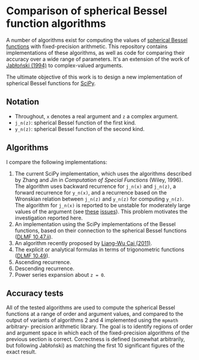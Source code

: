 # Comparison of spherical Bessel function algorithms #

A number of algorithms exist for computing the values of
[spherical Bessel functions][1] with fixed-precision arithmetic.  This
repository contains implementations of these algorithms, as well as code for
comparing their accuracy over a wide range of parameters.  It's an extension
of the work of [Jabłoński (1994)][2] to complex-valued arguments.

The ultimate objective of this work is to design a new implementation
of spherical Bessel functions for [SciPy][3].

[1]: http://dlmf.nist.gov/10.47
[2]: http://linkinghub.elsevier.com/retrieve/pii/S0021999184710606
[3]: https://github.com/scipy/scipy


## Notation ##

*   Throughout, `x` denotes a real argument and `z` a complex argument.
*   `j_n(z)`: spherical Bessel function of the first kind.
*   `y_n(z)`: spherical Bessel function of the second kind.

## Algorithms ##

I compare the following implementations:

1.  The current SciPy implementation, which uses the algorithms described by
    Zhang and Jin in *Computation of Special Functions* (Wiley, 1996). The
    algorithm uses backward recurrence for `j_n(x)` and `j_n(z)`, a forward
    recurrence for `y_n(x)`, and a recurrence based on the Wronskian relation
    between `j_n(z)` and `y_n(z)` for computing `y_n(z)`. The algorithm for
    `j_n(x)` is reported to be unstable for moderately large values of the
    argument (see [these][4] [issues][5]).  This problem motivates the
    investigation reported here.
2.  An implementation using the SciPy implementations of the Bessel functions,
    based on their connection to the spherical Bessel functions
    ([DLMF 10.47.ii][6]).
3.  An algorithm recently proposed by [Liang-Wu Cai (2011)][7].
4.  The explicit or analytical formulas in terms of trigonometric functions
    ([DLMF 10.49][8]).
5.  Ascending recurrence.
6.  Descending recurrence.
7.  Power series expansion about `z = 0`.

[4]: https://github.com/scipy/scipy/issues/2165
[5]: https://github.com/scipy/scipy/issues/1641
[6]: http://dlmf.nist.gov/10.47.ii
[7]: http://dx.doi.org/10.1016/j.cpc.2010.11.019
[8]: http://dlmf.nist.gov/10.49


## Accuracy tests ##

All of the tested algorithms are used to compute the spherical Bessel
functions at a range of order and argument values, and compared to the output
of variants of algorithms 2 and 4 implemented using the `mpmath` arbitrary-
precision arithmetic library.  The goal is to identify regions of order and
argument space in which each of the fixed-precision algorithms of the previous
section is correct.  Correctness is defined (somewhat arbitrarily, but
following Jabłoński) as matching the first 10 significant figures of the exact
result.

